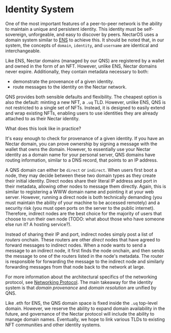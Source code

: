 # Identity System

One of the most important features of a peer-to-peer network is the ability to maintain a unique and persistent identity.
This identity must be self-sovereign, unforgeable, and easy to discover by peers.
NectarOS uses a domain system similar to [ENS](https://ens.domains/) to achieve this.
It should be noted that, in our system, the concepts of `domain`, `identity`, and `username` are identical and interchangeable.

Like ENS, Nectar domains (managed by our QNS) are registered by a wallet and owned in the form of an NFT.
However, unlike ENS, Nectar domains never expire. Additionally, they contain metadata necessary to both:
- demonstrate the provenance of a given identity.
- route messages to the identity on the Nectar network.

QNS provides both sensible defaults and flexibility.
The cheapest option is also the default: minting a new NFT, a `.uq` TLD.
However, unlike ENS, QNS is not restricted to a single set of NFTs.
Instead, it is designed to easily extend and wrap existing NFTs, enabling users to use identities they are already attached to as their Nectar identity.

What does this look like in practice?

It's easy enough to check for provenance of a given identity.
If you have an Nectar domain, you can prove ownership by signing a message with the wallet that owns the domain.
However, to essentially use your Nectar identity as a domain name for your personal server, QNS domains have routing information, similar to a DNS record, that points to an IP address.

A QNS domain can either be `direct` or `indirect`.
When users first boot a node, they may decide between these two domain types as they create their initial identity.
Direct nodes share their literal IP address and port in their metadata, allowing other nodes to message them directly.
Again, this is similar to registering a WWW domain name and pointing it at your web server.
However, running a direct node is both technically demanding (you must maintain the ability of your machine to be accessed remotely) and a security risk (you must open ports on the server to the public internet).
Therefore, indirect nodes are the best choice for the majority of users that choose to run their own node (TODO: what about those who have someone else run it? A hosting service?).

Instead of sharing their IP and port, indirect nodes simply post a list of *routers* onchain.
These routers are other *direct* nodes that have agreed to forward messages to indirect nodes.
When a node wants to send a message to an indirect node, it first finds the node onchain, and then sends the message to one of the routers listed in the node's metadata.
The router is responsible for forwarding the message to the indirect node and similarly forwarding messages from that node back to the network at large.

For more information about the architectural specifics of the networking protocol, see [Networking Protocol](./networking_protocol.md).
The main takeaway for the identity system is that *domain provenance* and *domain resolution* are unified by QNS.

Like .eth for ENS, the QNS domain space is fixed inside the `.uq` top-level domain.
However, we reserve the ability to expand domain availability in the future, and governance of the Nectar protocol will include the ability to manage domain names.
Eventually, we hope to link various TLDs to existing NFT communities and other identity systems.
